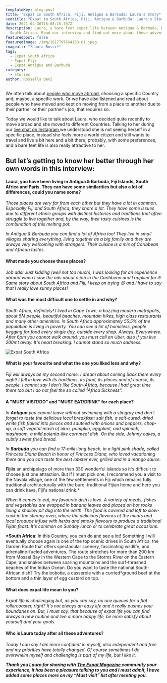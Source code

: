 ```yaml
---
templateKey: blog-post
title: "Expat in South Africa, Fiji, Antigua & Barbuda: Laura's Story"
seotitle: "Expat in South Africa, Fiji, Antigua & Barbuda: Laura's Story"
date: 2021-04-30T15:08:15.707Z
description: Laura, a bare feet expat life between Antigua & Barbuda, Fiji and
  South Africa. Read our interview and find out more about these adventures!
featuredpost: false
featuredimage: /img/1617797664130-01.jpeg
imagealt: "*Laura Rossi*"
tags:
  - Expat South Africa
  - Expat Fiji
  - Expat Antigua and Barbuda
category:
  - stories
author: Rossella Daví
---
```

We often talk about [people who move abroad](https://www.thexpatmagazine.com/blog/2019-02-26-8-apps-to-make-moving-abroad-easier-infographic), choosing a specific Country and, maybe, a specific work. Or we have also listened and read about people who have moved and kept on moving from a place to another due to their partner or their partner's job, that requires so.

Today we would like to talk about Laura, who decided quite recently to move abroad and she moved to different Countries. Talking to her during our [live chat on Instagram,](https://www.instagram.com/tv/CNX2v-VHeri/?hl=en)we understood she is not seeing herself in a specific place, instead she feels more a world citizen and still wants to travel and live a bit here and a bit there, probably, with some preferences, and a bare feet life is also really attractive to her.

## But let’s getting to know her better through her own words in this interview:

#### Laura, you have been living in Antigua & Barbuda, Fiji Islands, South Africa and Paris. They can have some similarities but also a lot of differences, could you name some?

*Those places are very far from each other but they have a lot in common. Especially Fiji and South Africa, they share a lot. They have some issues due to different ethnic groups with distinct histories and traditions that often struggle to live together and, by the way, their tasty cuisines is the combination of this melting pot.*

*In Antigua & Barbuda you can find a lot of Africa too! They live in small villages sharing everything, living together as a big family and they are always very welcoming with strangers. Their cuisine is a mix of Caribbean and African tastes.*

#### What made you choose these places?

*Job ads! Just kidding (well not too much), I was looking for an experience abroad when I saw the ads about a job in the Caribbean and I applied for it! Same story about South Africa and Fiji, I keep on trying 😊 and I have to say that I really love sunny places!*

#### What was the most difficult one to settle in and why?

*South Africa, definitely! I lived in Cape Town, a buzzing modern metropolis, about 5M people, beautiful beaches, mountain hikes, high class restaurants and many other amenities. In South Africa approximately 55.5% of the population is living in poverty. You can see a lot of homeless, people begging for food every single day, outside every shop. Always. Everywhere. After 6pm you cannot walk around, you must call an Uber, also if you live 200mt away. It's heart breaking. I cannot stand so much sadness.*

![Expat South Africa](/img/1617797712439-01.jpeg)

#### What is your favourite and what the one you liked less and why?

*Fiji will always be my second home. I dream about coming back there every night! I fell in love with its traditions, its food, its places and of course, its people. I cannot say I don't like South-Africa, because I had great time there too but I do not feel the so called "Africa Sickness".*

#### A "MUST VISIT/DO" and "MUST EAT/DRINK" for each place?

*In **Antigua** you cannot leave without swimming with a stingray and don't forget to taste the delicious local breakfast: salt fish, a salt-cured, dried white fish flaked into pieces and sautéed with onions and peppers, chop-up, a soft vegetal mash of okra, pumpkin, eggplant, and spinach, mashroom, a mild polenta-like cornmeal dish. On the side, Johnny cakes, a subtly sweet fried bread.*

*In **Barbuda** you can find a 17-mile-long beach, in a light pink shade, called Princess Diana Beach in honor of Princess Diana, who loved vacationing there and you can taste the best lobster ever, grilled and in a mango sauce.*

**Fijiis** an archipelago of more than 330 wonderful islands so it's difficult to choose just one attraction. But if I must pick one, I recommend you a visit to the Navala village, one of the few settlements in Fiji which remains fully traditional architecturally with the bure, traditional Fijian home and here you can drink kava, Fiji's national drink.*

*When it comes to eat, my favourite dish is lovo. A variety of meats, fishes and vegetables are wrapped in banana leaves and placed on hot rocks lining a shallow pit dug into the earth. The food is covered and left to slow-cook in the steamy oven, where the delicious flavours of the meats and local produce infuse with herbs and smoky flavours to produce a traditional Fijian feast. It's common on Sunday lunch or to celebrate great occasions.*

**\*South Africa**: In this Country, you can do and see a lot! Something I will eventually choose again is one of the top scenic drives in South Africa, the Garden Route that offers spectacular scenery, fascinating wildlife, and adrenaline-fueled adventures. The route stretches for more than 200 km from Mossel Bay in the Western Cape to the Storms River on the Eastern Cape, and snakes between soaring mountains and the surf-thrashed beaches of the Indian Ocean. Do you want to taste the national South-African dish? Try the bobotie, a casserole with a curried*ground beef at the bottom and a thin layer of egg custard on top.

#### What does expat life mean to you?

*Expat life is challenging but, as you can say, no one queues for a flat rollercoaster, right? It's not always an easy life and it really pushes your boundaries on. But, I must say, that because of expat life you can find always a new routine and live a more happy life, be more satisfy about yourself and your goals.*

#### Who is Laura today after all these adventures?

*Today I can say I am more confident in myself, also independent and free and my priorities have totally changed. Of course sometimes I do overwhelm myself and challenging is part of my life, but I like it.*

***Thank you Laura for sharing with [The Expat Magazine ](https://www.thexpatmagazine.com/)community your experience, it has been a pleasure talking to you and I must admit, I have added some places more on my “Must visit” list after meeting you.***